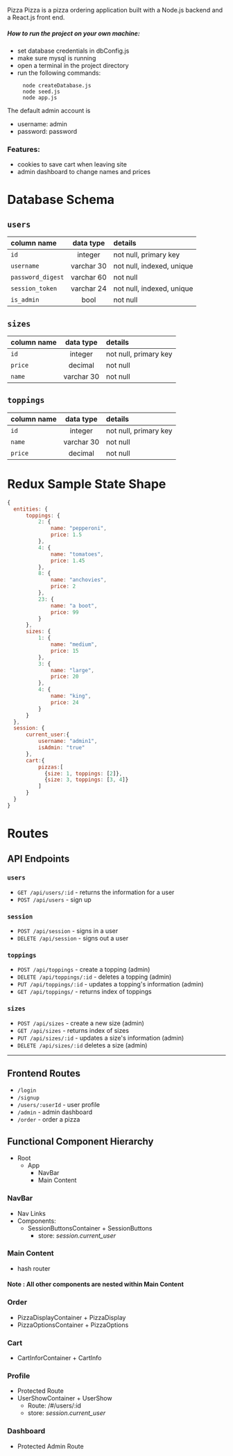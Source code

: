 
Pizza Pizza is a pizza ordering application built with a Node.js backend and a React.js front end.

##### How to run the project on your own machine:
  * set database credentials in dbConfig.js
  * make sure mysql is running
  * open a terminal in the project directory
  * run the following commands:
````
     node createDatabase.js
     node seed.js
     node app.js
````
       
  The default admin account is 
  * username: admin 
  * password: password
  
### Features:
 * cookies to save cart when leaving site
 * admin dashboard to change names and prices

# Database Schema

## `users`
| column name       | data type | details                   |
|:------------------|:---------:|:--------------------------|
| `id`              | integer   | not null, primary key     |
| `username`        | varchar 30| not null, indexed, unique |            
| `password_digest` | varchar 60| not null                  |
| `session_token`   | varchar 24| not null, indexed, unique |
| `is_admin`        | bool      | not null                  | 
  
## `sizes`
| column name          | data type | details                        |
|:---------------------|:---------:|:-------------------------------|
| `id`                 | integer   | not null, primary key          |
| `price`              | decimal   | not null                       |
| `name`               | varchar 30| not null                       |

## `toppings`
| column name          | data type | details                        |
|:---------------------|:---------:|:-------------------------------|
| `id`                 | integer   | not null, primary key          |
| `name`               | varchar 30| not null                       |
| `price`              | decimal   | not null                       |

# Redux Sample State Shape

````js
{
  entities: {
      toppings: {
          2: {
              name: "pepperoni",
              price: 1.5
          },
          4: {
              name: "tomatoes",
              price: 1.45
          },
          8: {
              name: "anchovies",
              price: 2
          },
          23: {
              name: "a boot",
              price: 99
          }
      },
      sizes: {
          1: {
              name: "medium",
              price: 15
          },
          3: {
              name: "large",
              price: 20
          },
          4: {
              name: "king",
              price: 24
          }
      }
  },
  session: {
      current_user:{
          username: "admin1",
          isAdmin: "true"
      },
      cart:{
          pizzas:[
            {size: 1, toppings: [2]},
            {size: 3, toppings: [3, 4]}            
          ]
      }
  }
}
````
# Routes

## API Endpoints

### `users`
+ `GET /api/users/:id` - returns the information for a user
+ `POST /api/users` - sign up

### `session`
+ `POST /api/session` - signs in a user
+ `DELETE /api/session` - signs out a user

### `toppings`
+ `POST /api/toppings` - create a topping (admin)
+ `DELETE /api/toppings/:id` - deletes a topping (admin)
+ `PUT /api/toppings/:id` - updates a topping's information (admin)
+ `GET /api/toppings/` - returns index of toppings

### `sizes`
+ `POST /api/sizes` - create a new size (admin)
+ `GET /api/sizes` - returns index of sizes 
+ `PUT /api/sizes/:id` - updates a size's information (admin)
+ `DELETE /api/sizes/:id` deletes a size (admin)
---
## Frontend Routes
+ `/login`
+ `/signup`
+ `/users/:userId` - user profile
+ `/admin` - admin dashboard
+ `/order` - order a pizza

## Functional Component Hierarchy
* Root
  * App
    * NavBar
    * Main Content

### NavBar
  * Nav Links
  * Components: 
    * SessionButtonsContainer + SessionButtons
      * store: _session.current\_user_

### Main Content
  * hash router

#### **Note** : All other components are nested within Main Content

### Order
  * PizzaDisplayContainer + PizzaDisplay
  * PizzaOptionsContainer + PizzaOptions 

### Cart
  * CartInforContainer + CartInfo 

### Profile
  * Protected Route
  * UserShowContainer + UserShow
    * Route: /#/users/:id
    * store: _session.current\_user_ 

### Dashboard
  * Protected Admin Route
